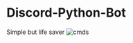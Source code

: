# Discord-Python-Bot
Simple but life saver
<img src="https://www.hizliresim.com/m8s4uiq" alt="cmds">
